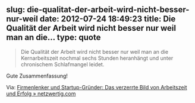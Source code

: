 slug: die-qualitat-der-arbeit-wird-nicht-besser-nur-weil
date: 2012-07-24 18:49:23
title: Die Qualität der Arbeit wird nicht besser nur weil man an die...
type: quote
---

> Die Qualität der Arbeit wird nicht besser nur weil man an die Kernarbeitszeit nochmal sechs Stunden heranhängt und unter chronischem Schlafmangel leidet.

Gute Zusammenfassung!

 Via: [Firmenlenker und Startup-Gründer: Das verzerrte Bild von Arbeitszeit und Erfolg » netzwertig.com](http://netzwertig.com/2012/07/19/firmenlenker-und-startup-gruender-das-verzerrte-bild-von-arbeitszeit-und-erfolg/)
